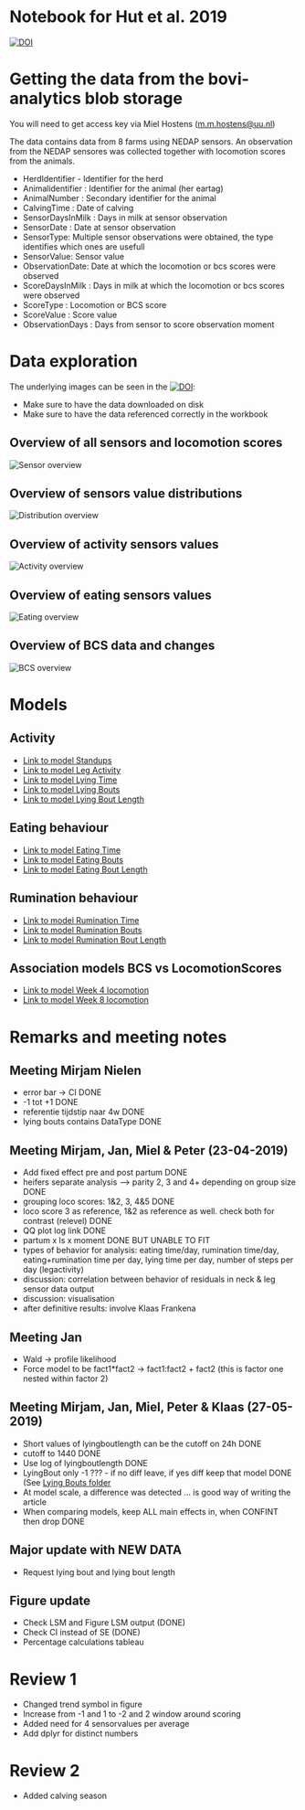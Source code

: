Notebook for Hut et al. 2019
================

[![DOI](https://zenodo.org/badge/DOI/10.5281/zenodo.4108604.svg)](https://doi.org/10.5281/zenodo.4108604)

# Getting the data from the bovi-analytics blob storage

You will need to get access key via Miel Hostens (<m.m.hostens@uu.nl>)

The data contains data from 8 farms using NEDAP sensors. An observation
from the NEDAP sensores was collected together with locomotion scores
from the animals.

  - HerdIdentifier - Identifier for the herd
  - Animalidentifier : Identifier for the animal (her eartag)
  - AnimalNumber : Secondary identifier for the animal
  - CalvingTime : Date of calving
  - SensorDaysInMilk : Days in milk at sensor observation
  - SensorDate : Date at sensor observation
  - SensorType: Multiple sensor observations were obtained, the type
    identifies which ones are usefull
  - SensorValue: Sensor value
  - ObservationDate: Date at which the locomotion or bcs scores were
    observed
  - ScoreDaysInMilk : Days in milk at which the locomotion or bcs scores
    were observed
  - ScoreType : Locomotion or BCS score
  - ScoreValue : Score value
  - ObservationDays : Days from sensor to score observation moment

# Data exploration

The underlying images can be seen in the
[![DOI](https://zenodo.org/badge/DOI/10.5281/zenodo.4108642.svg)](https://doi.org/10.5281/zenodo.4108642):

  - Make sure to have the data downloaded on disk
  - Make sure to have the data referenced correctly in the workbook

## Overview of all sensors and locomotion scores

![Sensor overview](Figures/SensorObservationOverview.png)

## Overview of sensors value distributions

![Distribution overview](Figures/DistributionOverview.png)

## Overview of activity sensors values

![Activity overview](Figures/ActivitySensorOverview.png)

## Overview of eating sensors values

![Eating overview](Figures/RuminationSensorOverview.png)

## Overview of BCS data and changes

![BCS overview](Figures/BCS%20Dashboard.png)

# Models

## Activity

  - [Link to model Standups](StandUps/StandUps.md)
  - [Link to model Leg Activity](LegActivity/LegActivity.md)
  - [Link to model Lying Time](LyingTime/LyingTime.md)
  - [Link to model Lying Bouts](LyingBouts/LyingBouts.md)
  - [Link to model Lying Bout
    Length](LyingBoutLength/LyingBoutLength.md)

## Eating behaviour

  - [Link to model Eating Time](EatingTime/EatingTime.md)
  - [Link to model Eating Bouts](EatingBouts/EatingBouts.md)
  - [Link to model Eating Bout
    Length](EatingBoutLength/EatingBoutLength.md)

## Rumination behaviour

  - [Link to model Rumination
    Time](RuminationTime/PredictionLocoWeek4.md)
  - [Link to model Rumination
    Bouts](RuminationBouts/PredictionLocoWeek8.md)
  - [Link to model Rumination Bout
    Length](RuminationBoutLength/PredictionLocoChange.md)

## Association models BCS vs LocomotionScores

  - [Link to model Week 4
    locomotion](AssociationModels/AssociationLoco1-2Week4.md)
  - [Link to model Week 8
    locomotion](AssociationModels/AssociationLoco1-2Week8.md)

# Remarks and meeting notes

## Meeting Mirjam Nielen

  - error bar -\> CI DONE
  - \-1 tot +1 DONE
  - referentie tijdstip naar 4w DONE
  - lying bouts contains DataType DONE

## Meeting Mirjam, Jan, Miel & Peter (23-04-2019)

  - Add fixed effect pre and post partum DONE
  - heifers separate analysis –\> parity 2, 3 and 4+ depending on group
    size DONE
  - grouping loco scores: 1&2, 3, 4&5 DONE
  - loco score 3 as reference, 1&2 as reference as well. check both for
    contrast (relevel) DONE
  - QQ plot log link DONE
  - partum x ls x moment DONE BUT UNABLE TO FIT
  - types of behavior for analysis: eating time/day, rumination
    time/day, eating+rumination time per day, lying time per day, number
    of steps per day (legactivity)
  - discussion: correlation between behavior of residuals in neck & leg
    sensor data output
  - discussion: visualisation
  - after definitive results: involve Klaas Frankena

## Meeting Jan

  - Wald -\> profile likelihood
  - Force model to be fact1\*fact2 -\> fact1:fact2 + fact2 (this is
    factor one nested within factor 2)

## Meeting Mirjam, Jan, Miel, Peter & Klaas (27-05-2019)

  - Short values of lyingboutlength can be the cutoff on 24h DONE
  - cutoff to 1440 DONE
  - Use log of lyingboutlength DONE
  - LyingBout only -1 ??? - if no diff leave, if yes diff keep that
    model DONE (See [Lying Bouts folder](LyingBouts/)
  - At model scale, a difference was detected … is good way of writing
    the article
  - When comparing models, keep ALL main effects in, when CONFINT then
    drop DONE

## Major update with NEW DATA

  - Request lying bout and lying bout length

## Figure update

  - Check LSM and Figure LSM output (DONE)
  - Check CI instead of SE (DONE)
  - Percentage calculations tableau

# Review 1

  - Changed trend symbol in figure
  - Increase from -1 and 1 to -2 and 2 window around scoring
  - Added need for 4 sensorvalues per average
  - Add dplyr for distinct numbers

# Review 2

  - Added calving season
